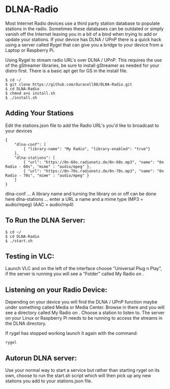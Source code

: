 # DLNA-Radio
Most Internet Radio devices use a third party station database to populate stations in the radio. Sometimes these databases can be outdated or simply vanish off the Internet leaving you in a bit of a bind when trying to add or update your stations. If your device has DLNA / UPnP there is a quick hack using a server called Rygel that can give you a bridge to your device from a Laptop or Raspberry Pi.

Using Rygel to stream radio URL's over DLNA / UPnP. This requires the use of the gStreamer libraries, be sure to install gStreamer as needed for your distro first. There is a basic apt get for GS in the install file.

```
$ cd ~/
$ git clone https://github.com/duracell80/DLNA-Radio.git
$ cd DLNA-Radio
$ chmod a+x install.sh
$ ./install.sh
```

## Adding Your Stations
Edit the stations.json file to add the Radio URL's you'd like to broadcast to your devices

```
{
    "dlna-conf": [
        { "library-name": "My Radio", "library-enabled": "true"}
    ],    
    "dlna-stations": [
        { "url": "https://0n-60s.radionetz.de/0n-60s.mp3", "name": "0n Radio - 60s", "mime" : "audio/mpeg" },
        { "url": "https://0n-70s.radionetz.de/0n-70s.mp3", "name": "0n Radio - 70s", "mime" : "audio/mpeg" }
    ]
}
```

dlna-conf ... A library name and turning the library on or off can be done here
dlna-stations ... enter a URL a name and a mime type (MP3 = audio/mpeg) (AAC = audio/mp4)

## To Run the DLNA Server:

```
$ cd ~/
$ cd DLNA-Radio
$ ./start.sh
```

## Testing in VLC:
Launch VLC and on the left of the interface choose "Universal Plug n Play", if the server is running you will see a "Folder" called My Radio on <your host name>.

## Listening on your Radio Device:
Depending on your device you will find the DLNA / UPnP function maybe under something called Media or Media Center. Browse in there and you will see a directory called My Radio on <your host name>. Choose a station to listen to. The server on your Linux or Raspberry Pi needs to be running to access the streams in the DLNA directory.
  
If rygel has stopped working launch it again with the command:
```
rygel
```

## Autorun DLNA server:
Use your normal way to start a service but rather than starting rygel on its own, choose to run the start.sh script which will then pick up any new stations you add to your stations.json file. 
